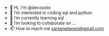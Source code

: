 - 👋 Hi, I’m @decousto
- 👀 I’m interested in coding sql and python
- 🌱 I’m currently learning sql
- 💞️ I’m looking to collaborate on ...
- 📫 How to reach me sarsenetanon@gmail.com

<!---
decousto/decousto is a ✨ special ✨ repository because its `README.md` (this file) appears on your GitHub profile.
You can click the Preview link to take a look at your changes.
--->

